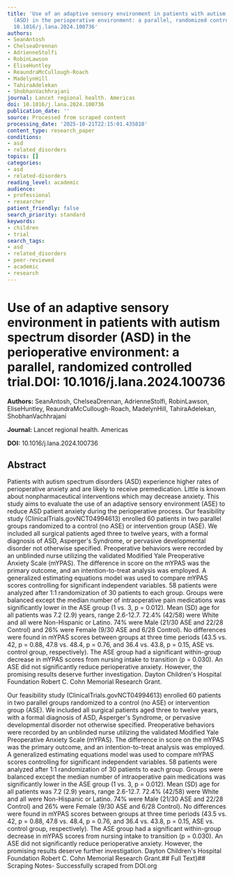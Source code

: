 ```yaml
---
title: 'Use of an adaptive sensory environment in patients with autism spectrum disorder
  (ASD) in the perioperative environment: a parallel, randomized controlled trial.**DOI:**
  10.1016/j.lana.2024.100736'
authors:
- SeanAntosh
- ChelseaDrennan
- AdrienneStolfi
- RobinLawson
- EliseHuntley
- ReaundraMcCullough-Roach
- MadelynHill
- TahiraAdelekan
- ShobhanVachhrajani
journal: Lancet regional health. Americas
doi: 10.1016/j.lana.2024.100736
publication_date: ''
source: Processed from scraped content
processing_date: '2025-10-21T22:15:01.435810'
content_type: research_paper
conditions:
- asd
- related_disorders
topics: []
categories:
- asd
- related-disorders
reading_level: academic
audience:
- professional
- researcher
patient_friendly: false
search_priority: standard
keywords:
- children
- trial
search_tags:
- asd
- related_disorders
- peer-reviewed
- academic
- research
---
```


# Use of an adaptive sensory environment in patients with autism spectrum disorder (ASD) in the perioperative environment: a parallel, randomized controlled trial.**DOI:** 10.1016/j.lana.2024.100736

**Authors:** SeanAntosh, ChelseaDrennan, AdrienneStolfi, RobinLawson, EliseHuntley, ReaundraMcCullough-Roach, MadelynHill, TahiraAdelekan, ShobhanVachhrajani

**Journal:** Lancet regional health. Americas

**DOI:** 10.1016/j.lana.2024.100736

## Abstract

Patients with autism spectrum disorders (ASD) experience higher rates of perioperative anxiety and are likely to receive premedication. Little is known about nonpharmaceutical interventions which may decrease anxiety. This study aims to evaluate the use of an adaptive sensory environment (ASE) to reduce ASD patient anxiety during the perioperative process.
Our feasibility study (ClinicalTrials.govNCT04994613) enrolled 60 patients in two parallel groups randomized to a control (no ASE) or intervention group (ASE). We included all surgical patients aged three to twelve years, with a formal diagnosis of ASD, Asperger's Syndrome, or pervasive developmental disorder not otherwise specified. Preoperative behaviors were recorded by an unblinded nurse utilizing the validated Modified Yale Preoperative Anxiety Scale (mYPAS). The difference in score on the mYPAS was the primary outcome, and an intention-to-treat analysis was employed. A generalized estimating equations model was used to compare mYPAS scores controlling for significant independent variables.
58 patients were analyzed after 1:1 randomization of 30 patients to each group. Groups were balanced except the median number of intraoperative pain medications was significantly lower in the ASE group (1 vs. 3, p = 0.012). Mean (SD) age for all patients was 7.2 (2.9) years, range 2.6-12.7. 72.4% (42/58) were White and all were Non-Hispanic or Latino. 74% were Male (21/30 ASE and 22/28 Control) and 26% were Female (9/30 ASE and 6/28 Control). No differences were found in mYPAS scores between groups at three time periods (43.5 vs. 42, p = 0.88, 47.8 vs. 48.4, p = 0.76, and 36.4 vs. 43.8, p = 0.15, ASE vs. control group, respectively). The ASE group had a significant within-group decrease in mYPAS scores from nursing intake to transition (p = 0.030).
An ASE did not significantly reduce perioperative anxiety. However, the promising results deserve further investigation.
Dayton Children's Hospital Foundation Robert C. Cohn Memorial Research Grant.

Our feasibility study (ClinicalTrials.govNCT04994613) enrolled 60 patients in two parallel groups randomized to a control (no ASE) or intervention group (ASE). We included all surgical patients aged three to twelve years, with a formal diagnosis of ASD, Asperger's Syndrome, or pervasive developmental disorder not otherwise specified. Preoperative behaviors were recorded by an unblinded nurse utilizing the validated Modified Yale Preoperative Anxiety Scale (mYPAS). The difference in score on the mYPAS was the primary outcome, and an intention-to-treat analysis was employed. A generalized estimating equations model was used to compare mYPAS scores controlling for significant independent variables.
58 patients were analyzed after 1:1 randomization of 30 patients to each group. Groups were balanced except the median number of intraoperative pain medications was significantly lower in the ASE group (1 vs. 3, p = 0.012). Mean (SD) age for all patients was 7.2 (2.9) years, range 2.6-12.7. 72.4% (42/58) were White and all were Non-Hispanic or Latino. 74% were Male (21/30 ASE and 22/28 Control) and 26% were Female (9/30 ASE and 6/28 Control). No differences were found in mYPAS scores between groups at three time periods (43.5 vs. 42, p = 0.88, 47.8 vs. 48.4, p = 0.76, and 36.4 vs. 43.8, p = 0.15, ASE vs. control group, respectively). The ASE group had a significant within-group decrease in mYPAS scores from nursing intake to transition (p = 0.030).
An ASE did not significantly reduce perioperative anxiety. However, the promising results deserve further investigation.
Dayton Children's Hospital Foundation Robert C. Cohn Memorial Research Grant.## Full Text}## Scraping Notes- Successfully scraped from DOI.org